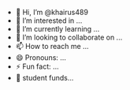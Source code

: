 - 👋 Hi, I’m @khairus489
- 👀 I’m interested in ...
- 🌱 I’m currently learning ...
- 💞️ I’m looking to collaborate on ...
- 📫 How to reach me ...
- 😄 Pronouns: ...
- ⚡ Fun fact: ...
- 🥱 student funds...
<!---
khairus489/khairus489 is a ✨ special ✨ repository because its `README.md` (this file) appears on your GitHub profile.
You can click the Preview link to take a look at your changes.
---hsjd.ayw adad ekoepeo
yuo do have
